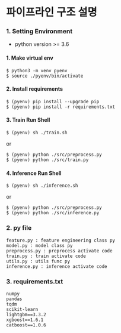 # 파이프라인 구조 설명

### 1. Setting Environment
- python version >= 3.6

#### 1. Make virtual env
``` 
$ python3 -m venv pyenv
$ source ./pyenv/bin/activate
``` 
#### 2. Install requirements
``` 
$ (pyenv) pip install --upgrade pip
$ (pyenv) pip install -r requirements.txt 
``` 
#### 3. Train Run Shell

``` 
$ (pyenv) sh ./train.sh
``` 

or

``` 
$ (pyenv) python ./src/preprocess.py
$ (pyenv) python ./src/train.py
``` 

#### 4. Inference Run Shell
``` 
$ (pyenv) sh ./inference.sh
``` 

or

``` 
$ (pyenv) python ./src/preprocess.py
$ (pyenv) python ./src/inference.py
``` 

### 2. py file
```
feature.py : feature engineering class py
model.py : model class py
preprocess.py : preprocess activate code
train.py : train activate code
utils.py : utils func py
inference.py : inference activate code
```

### 3. requirements.txt
```
numpy
pandas
tqdm
scikit-learn
lightgbm==3.3.2
xgboost==1.6.1
catboost==1.0.6
```
